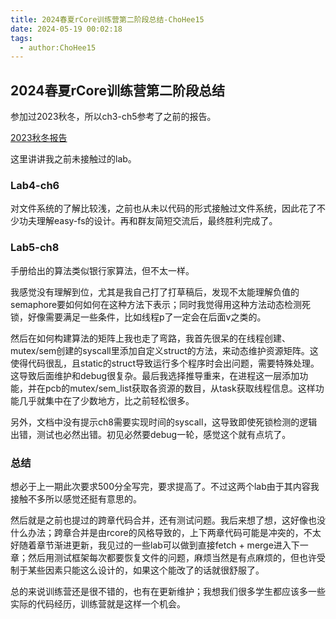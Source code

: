 ```yaml
---
title: 2024春夏rCore训练营第二阶段总结-ChoHee15 
date: 2024-05-19 00:02:18
tags:
  - author:ChoHee15
---
```


## 2024春夏rCore训练营第二阶段总结

参加过2023秋冬，所以ch3-ch5参考了之前的报告。

[2023秋冬报告](https://github.com/rcore-os/blog/blob/master/source/_posts/2023%E7%A7%8B%E5%86%ACrCore%E8%AE%AD%E7%BB%83%E8%90%A5%E7%AC%AC%E4%BA%8C%E9%98%B6%E6%AE%B5%E6%80%BB%E7%BB%93-ChoHee15.md)

这里讲讲我之前未接触过的lab。




### Lab4-ch6

对文件系统的了解比较浅，之前也从未以代码的形式接触过文件系统，因此花了不少功夫理解easy-fs的设计。再和群友简短交流后，最终胜利完成了。



### Lab5-ch8

手册给出的算法类似银行家算法，但不太一样。

我感觉没有理解到位，尤其是我自己打了打草稿后，发现不太能理解负值的semaphore要如何如何在这种方法下表示；同时我觉得用这种方法动态检测死锁，好像需要满足一些条件，比如线程p了一定会在后面v之类的。

然后在如何构建算法的矩阵上我也走了弯路，我首先很呆的在线程创建、mutex/sem创建的syscall里添加自定义struct的方法，来动态维护资源矩阵。这使得代码很乱，且static的struct导致运行多个程序时会出问题，需要特殊处理。这导致后面维护和debug很复杂。最后我选择推导重来，在进程这一层添加功能，并在pcb的mutex/sem_list获取各资源的数目，从task获取线程信息。这样功能几乎就集中在了少数地方，比之前轻松很多。

另外，文档中没有提示ch8需要实现时间的syscall，这导致即使死锁检测的逻辑出错，测试也必然出错。初见必然要debug一轮，感觉这个就有点坑了。




### 总结

想必于上一期此次要求500分全写完，要求提高了。不过这两个lab由于其内容我接触不多所以感觉还挺有意思的。

然后就是之前也提过的跨章代码合并，还有测试问题。我后来想了想，这好像也没什么办法；跨章合并是由rcore的风格导致的，上下两章代码可能是冲突的，不太好随着章节渐进更新，我见过的一些lab可以做到直接fetch + merge进入下一章；然后用测试框架每次都要恢复文件的问题，麻烦当然是有点麻烦的，但也许受制于某些因素只能这么设计的，如果这个能改了的话就很舒服了。


总的来说训练营还是很不错的，也有在更新维护；我想我们很多学生都应该多一些实际的代码经历，训练营就是这样一个机会。


